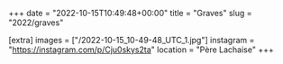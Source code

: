 +++
date = "2022-10-15T10:49:48+00:00"
title = "Graves"
slug = "2022/graves"

[extra]
images = ["/2022-10-15_10-49-48_UTC_1.jpg"]
instagram = "https://instagram.com/p/Cju0skys2ta"
location = "Père Lachaise"
+++
